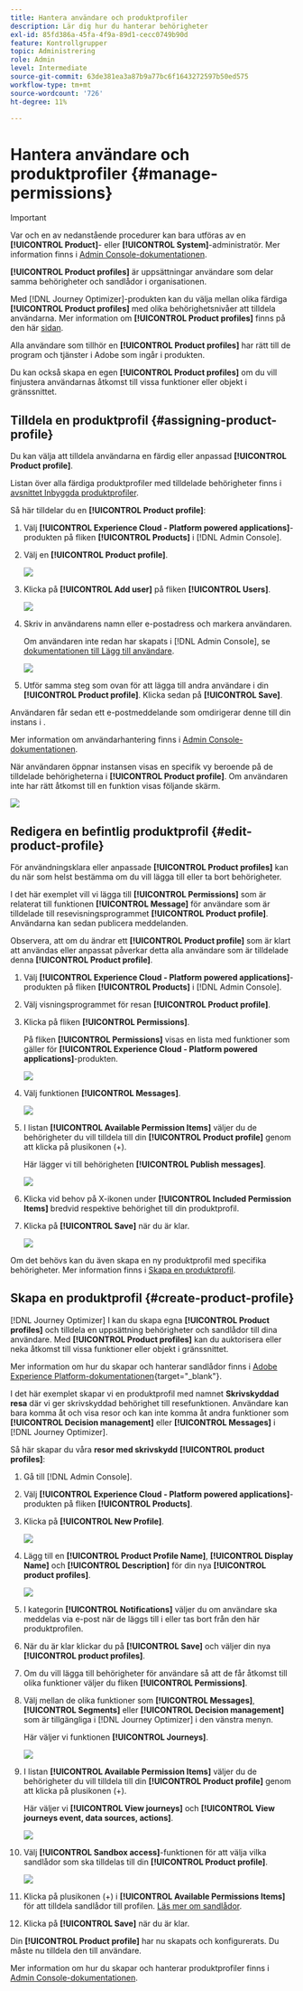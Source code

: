 ```yaml
---
title: Hantera användare och produktprofiler
description: Lär dig hur du hanterar behörigheter
exl-id: 85fd386a-45fa-4f9a-89d1-cecc0749b90d
feature: Kontrollgrupper
topic: Administrering
role: Admin
level: Intermediate
source-git-commit: 63de381ea3a87b9a77bc6f1643272597b50ed575
workflow-type: tm+mt
source-wordcount: '726'
ht-degree: 11%

---
```


# Hantera användare och produktprofiler {#manage-permissions}

>[!IMPORTANT]
>
> Var och en av nedanstående procedurer kan bara utföras av en **[!UICONTROL Product]**- eller **[!UICONTROL System]**-administratör. Mer information finns i [Admin Console-dokumentationen](https://helpx.adobe.com/enterprise/admin-guide.html/enterprise/using/admin-roles.ug.html).

**[!UICONTROL Product profiles]** är uppsättningar användare som delar samma behörigheter och sandlådor i organisationen.

Med [!DNL Journey Optimizer]-produkten kan du välja mellan olika färdiga **[!UICONTROL Product profiles]** med olika behörighetsnivåer att tilldela användarna. Mer information om **[!UICONTROL Product profiles]** finns på den här [sidan](ootb-product-profiles.md).

Alla användare som tillhör en **[!UICONTROL Product profiles]** har rätt till de program och tjänster i Adobe som ingår i produkten.

Du kan också skapa en egen **[!UICONTROL Product profiles]** om du vill finjustera användarnas åtkomst till vissa funktioner eller objekt i gränssnittet.

## Tilldela en produktprofil {#assigning-product-profile}

Du kan välja att tilldela användarna en färdig eller anpassad **[!UICONTROL Product profile]**.

Listan över alla färdiga produktprofiler med tilldelade behörigheter finns i [avsnittet Inbyggda produktprofiler](ootb-product-profiles.md).

Så här tilldelar du en **[!UICONTROL Product profile]**:

1. Välj **[!UICONTROL Experience Cloud - Platform powered applications]**-produkten på fliken **[!UICONTROL Products]** i [!DNL Admin Console].

1. Välj en **[!UICONTROL Product profile]**.  

   ![](../assets/access_control_2.png)

1. Klicka på **[!UICONTROL Add user]** på fliken **[!UICONTROL Users]**.

   ![](../assets/access_control_3.png)

1. Skriv in användarens namn eller e-postadress och markera användaren.

   Om användaren inte redan har skapats i [!DNL Admin Console], se [dokumentationen till Lägg till användare](https://helpx.adobe.com/enterprise/admin-guide.html/enterprise/using/manage-users-individually.ug.html#add-users).

   ![](../assets/access_control_4.png)

1. Utför samma steg som ovan för att lägga till andra användare i din **[!UICONTROL Product profile]**. Klicka sedan på **[!UICONTROL Save]**.

Användaren får sedan ett e-postmeddelande som omdirigerar denne till din instans i .

Mer information om användarhantering finns i [Admin Console-dokumentationen](https://helpx.adobe.com/enterprise/admin-guide.html/enterprise/using/manage-users-individually.ug.html).

När användaren öppnar instansen visas en specifik vy beroende på de tilldelade behörigheterna i **[!UICONTROL Product profile]**. Om användaren inte har rätt åtkomst till en funktion visas följande skärm.

![](../assets/access_control_1.png)

## Redigera en befintlig produktprofil {#edit-product-profile}

För användningsklara eller anpassade **[!UICONTROL Product profiles]** kan du när som helst bestämma om du vill lägga till eller ta bort behörigheter.

I det här exemplet vill vi lägga till **[!UICONTROL Permissions]** som är relaterat till funktionen **[!UICONTROL Message]** för användare som är tilldelade till resevisningsprogrammet **[!UICONTROL Product profile]**. Användarna kan sedan publicera meddelanden.

Observera, att om du ändrar ett **[!UICONTROL Product profile]** som är klart att användas eller anpassat påverkar detta alla användare som är tilldelade denna **[!UICONTROL Product profile]**.

1. Välj **[!UICONTROL Experience Cloud - Platform powered applications]**-produkten på fliken **[!UICONTROL Products]** i [!DNL Admin Console].

1. Välj visningsprogrammet för resan **[!UICONTROL Product profile]**.

1. Klicka på fliken **[!UICONTROL Permissions]**.  

   På fliken **[!UICONTROL Permissions]** visas en lista med funktioner som gäller för **[!UICONTROL Experience Cloud - Platform powered applications]**-produkten.

   ![](../assets/access_control_5.png)

1. Välj funktionen **[!UICONTROL Messages]**.

   ![](../assets/access_control_6.png)

1. I listan **[!UICONTROL Available Permission Items]** väljer du de behörigheter du vill tilldela till din **[!UICONTROL Product profile]** genom att klicka på plusikonen (+).

   Här lägger vi till behörigheten **[!UICONTROL Publish messages]**.

   ![](../assets/access_control_7.png)

1. Klicka vid behov på X-ikonen under **[!UICONTROL Included Permission Items]** bredvid respektive behörighet till din produktprofil.

1. Klicka på **[!UICONTROL Save]** när du är klar.

   ![](../assets/access_control_8.png)

Om det behövs kan du även skapa en ny produktprofil med specifika behörigheter. Mer information finns i [Skapa en produktprofil](#create-product-profile).

## Skapa en produktprofil {#create-product-profile}

[!DNL Journey Optimizer] I kan du skapa egna  **[!UICONTROL Product profiles]** och tilldela en uppsättning behörigheter och sandlådor till dina användare. Med **[!UICONTROL Product profiles]** kan du auktorisera eller neka åtkomst till vissa funktioner eller objekt i gränssnittet.

Mer information om hur du skapar och hanterar sandlådor finns i [Adobe Experience Platform-dokumentationen](https://experienceleague.adobe.com/docs/experience-platform/sandbox/ui/user-guide.html){target=&quot;_blank&quot;}.

I det här exemplet skapar vi en produktprofil med namnet **Skrivskyddad resa** där vi ger skrivskyddad behörighet till resefunktionen. Användare kan bara komma åt och visa resor och kan inte komma åt andra funktioner som **[!UICONTROL Decision management]** eller **[!UICONTROL Messages]** i [!DNL Journey Optimizer].

Så här skapar du våra **resor med skrivskydd** **[!UICONTROL product profiles]**:

1. Gå till [!DNL Admin Console].

1. Välj **[!UICONTROL Experience Cloud - Platform powered applications]**-produkten på fliken **[!UICONTROL Products]**.

1. Klicka på **[!UICONTROL New Profile]**.

   ![](../assets/access_control_9.png)

1. Lägg till en **[!UICONTROL Product Profile Name]**, **[!UICONTROL Display Name]** och **[!UICONTROL Description]** för din nya **[!UICONTROL product profiles]**.

   ![](../assets/access_control_10.png)

1. I kategorin **[!UICONTROL Notifications]** väljer du om användare ska meddelas via e-post när de läggs till i eller tas bort från den här produktprofilen.

1. När du är klar klickar du på **[!UICONTROL Save]** och väljer din nya **[!UICONTROL product profiles]**.

1. Om du vill lägga till behörigheter för användare så att de får åtkomst till olika funktioner väljer du fliken **[!UICONTROL Permissions]**.

1. Välj mellan de olika funktioner som **[!UICONTROL Messages]**, **[!UICONTROL Segments]** eller **[!UICONTROL Decision management]** som är tillgängliga i [!DNL Journey Optimizer] i den vänstra menyn.

   Här väljer vi funktionen **[!UICONTROL Journeys]**.

   ![](../assets/access_control_11.png)

1. I listan **[!UICONTROL Available Permission Items]** väljer du de behörigheter du vill tilldela till din **[!UICONTROL Product profile]** genom att klicka på plusikonen (+).

   Här väljer vi **[!UICONTROL View journeys]** och **[!UICONTROL View journeys event, data sources, actions]**.

   ![](../assets/access_control_12.png)

1. Välj **[!UICONTROL Sandbox access]**-funktionen för att välja vilka sandlådor som ska tilldelas till din **[!UICONTROL Product profile]**.

   ![](../assets/access_control_13.png)

1. Klicka på plusikonen (+) i **[!UICONTROL Available Permissions Items]** för att tilldela sandlådor till profilen. [Läs mer om sandlådor](sandboxes.md).

1. Klicka på **[!UICONTROL Save]** när du är klar.

Din **[!UICONTROL Product profile]** har nu skapats och konfigurerats. Du måste nu tilldela den till användare.

Mer information om hur du skapar och hanterar produktprofiler finns i [Admin Console-dokumentationen](https://helpx.adobe.com/enterprise/admin-guide.html/enterprise/using/manage-product-profiles.ug.html).
